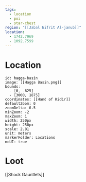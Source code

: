 ```yaml
---
tags:
  - location
  - poi
  - star-chest
region: "[[Jabal Eifrit Al-janub]]"
location:
  - 1742.7969
  - 1092.7599
---
```

# Location
```leaflet
id: hagga-basin
image: [[Hagga Basin.png]]
bounds:
  - [0, -625]
  - [3000, 1875]
coordinates: [[Hand of Kidir]]
defaultZoom: 0
zoomDelta: 0.5
minZoom: -2
maxZoom: 1
width: 250px
height: 250px
scale: 2.81
unit: meters
markerFolder: Locations
noUI: true
```
# Loot
[[Shock Gauntlets]]